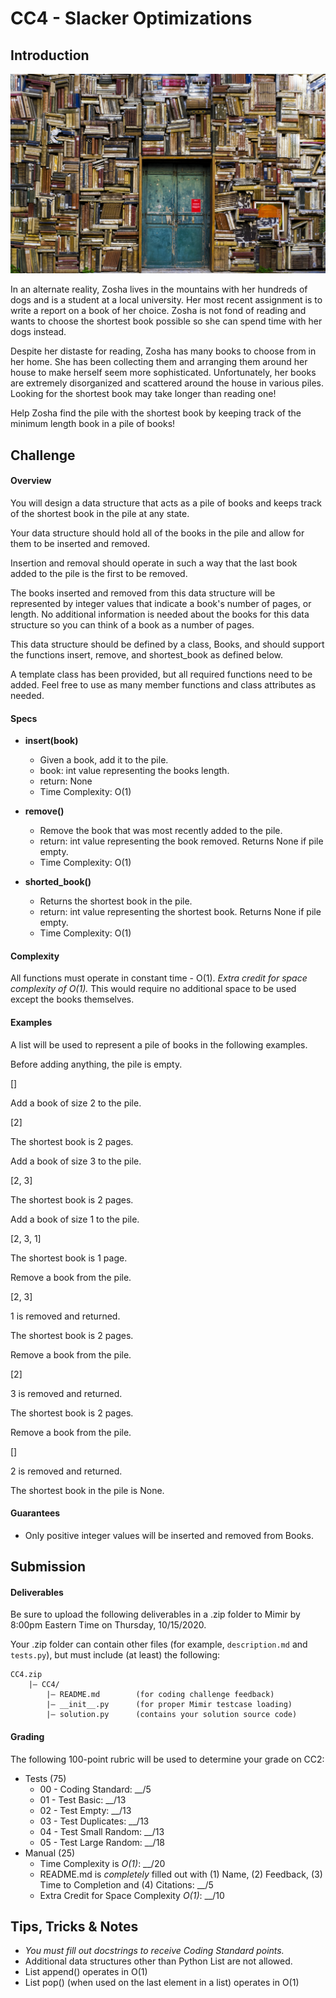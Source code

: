 # CC4 - Slacker Optimizations

## Introduction

![](images/books.jpg)

In an alternate reality, Zosha lives in the mountains with her hundreds of dogs and is a student at 
a local university. Her most recent assignment is to write a report on a book of her choice. Zosha is
not fond of reading and wants to choose the shortest book possible so she can spend time with her 
dogs instead.

Despite her distaste for reading, Zosha has many books to choose from in her home. She has been 
collecting them and arranging them around her house to make herself seem more sophisticated. 
Unfortunately, her books are extremely disorganized and scattered around the house in various 
piles. Looking for the shortest book may take longer than reading one!

Help Zosha find the pile with the shortest book by keeping track of the minimum length book in a
pile of books!

## Challenge

#### Overview
You will design a data structure that acts as a pile of books and keeps track of the shortest
book in the pile at any state.  

Your data structure should hold all of the books in the pile and allow for them to be inserted and
removed. 

Insertion and removal should operate in such a way that the last book added to the pile is the first
to be removed. 

The books inserted and removed from this data structure will be represented by integer values that 
indicate a book's number of pages, or length. No additional information is needed about the books 
for this data structure so you can think of a book as a number of pages.

This data structure should be defined by a class, Books, and should support the functions insert, 
remove, and shortest_book as defined below. 

A template class has been provided, but all required functions need to be added. 
Feel free to use as many member functions and class attributes as needed. 

#### Specs

- **insert(book)**
    - Given a book, add it to the pile.
    - book: int value representing the books length.
    - return: None
    - Time Complexity: O(1)

- **remove()**
    - Remove the book that was most recently added to the pile.
    - return: int value representing the book removed. Returns None if pile empty.
    - Time Complexity: O(1)
    
- **shorted_book()**
    - Returns the shortest book in the pile. 
    - return: int value representing the shortest book. Returns None if pile empty.
    - Time Complexity: O(1)

#### Complexity

All functions must operate in constant time - O(1). *Extra credit for space complexity of O(1).*
This would require no additional space to be used except the books themselves.

#### Examples

A list will be used to represent a pile of books in the following examples.


Before adding anything, the pile is empty.

[]

Add a book of size 2 to the pile.

[2]

The shortest book is 2 pages.

Add a book of size 3 to the pile.

[2, 3]

The shortest book is 2 pages.

Add a book of size 1 to the pile.

[2, 3, 1]

The shortest book is 1 page. 

Remove a book from the pile.

[2, 3]

1 is removed and returned.

The shortest book is 2 pages.

Remove a book from the pile.

[2]

3 is removed and returned.

The shortest book is 2 pages.

Remove a book from the pile.

[]

2 is removed and returned.

The shortest book in the pile is None.


#### Guarantees

- Only positive integer values will be inserted and removed from Books.

## Submission

#### Deliverables

Be sure to upload the following deliverables in a .zip folder to Mimir by 8:00pm 
Eastern Time on Thursday, 10/15/2020.

Your .zip folder can contain other files (for example, `description.md` and `tests.py`), but must include
(at least) the following:

    CC4.zip
        |— CC4/
            |— README.md        (for coding challenge feedback)
            |— __init__.py      (for proper Mimir testcase loading)
            |— solution.py      (contains your solution source code)
            
#### Grading

The following 100-point rubric will be used to determine your grade on CC2:

- Tests (75)
    - 00 - Coding Standard: __/5
    - 01 - Test Basic: __/13
    - 02 - Test Empty: __/13
    - 03 - Test Duplicates: __/13
    - 04 - Test Small Random: __/13
    - 05 - Test Large Random: __/18
- Manual (25)
    - Time Complexity is *O(1)*: __/20
    - README.md is *completely* filled out with (1) Name, (2) Feedback, (3) Time
    to Completion and (4) Citations: __/5
    - Extra Credit for Space Complexity *O(1)*: __/10
        
## Tips, Tricks & Notes

- *You must fill out docstrings to receive Coding Standard points.*
- Additional data structures other than Python List are not allowed.
- List append() operates in O(1)
- List pop() (when used on the last element in a list) operates in O(1)
